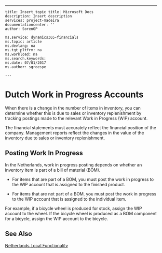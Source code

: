 ---
    title: Insert topic title| Microsoft Docs
    description: Insert description
    services: project-madeira
    documentationcenter: ''
    author: SorenGP

    ms.service: dynamics365-financials
    ms.topic: article
    ms.devlang: na
    ms.tgt_pltfrm: na
    ms.workload: na
    ms.search.keywords:
    ms.date: 07/01/2017
    ms.author: sgroespe

    ---
# Dutch Work in Progress Accounts
When there is a change in the number of items in inventory, you can determine whether this is due to sales or inventory replenishment by tracking postings made to the relevant Work in Progress \(WIP\) account.  
  
 The financial statements must accurately reflect the financial position of the company. Management reports reflect the changes in the value of the inventory due to sales or inventory replenishment.  
  
## Posting Work In Progress  
 In the Netherlands, work in progress posting depends on whether an inventory item is part of a bill of material \(BOM\).  
  
-   For items that are part of a BOM, you must post the work in progress to the WIP account that is assigned to the finished product.  
  
-   For items that are not part of a BOM, you must post the work in progress to the WIP account that is assigned to the individual item.  
  
 For example, if a bicycle wheel is produced for stock, assign the WIP account to the wheel. If the bicycle wheel is produced as a BOM component for a bicycle, assign the WIP account to the bicycle.  
  
## See Also  
 [Netherlands Local Functionality](../FullExperience/netherlands-local-functionality.md)